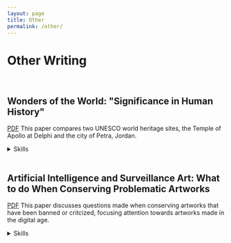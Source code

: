 ```yaml
---
layout: page
title: Other
permalink: /other/
---
```


# Other Writing
 
 <br>

## Wonders of the World: "Significance in Human History"
[PDF][DelphiPetra]
This paper compares two UNESCO world heritage sites, the Temple of Apollo at Delphi and the city of Petra, Jordan.
<details>
<summary>Skills</summary>
<li>Informative and argumentative writing</li>
<li>Research</li>
<li>Comprehensive editing</li>
</details>
<br>


## Artificial Intelligence and Surveillance Art: What to do When Conserving Problematic Artworks
[PDF][AiArt]
This paper discusses questions made when conserving artworks that have been banned or critcized, focusing attention towards artworks made in the digital age. 
<details>
<summary>Skills</summary>
<li>Argumentative writing</li>
<li>Research</li>
<li>Comprehensive editing</li>
</details>
<br>


[AiArt]: /files/AIArt.pdf
[DelphiPetra]: /files/DelphiPetra.pdf
